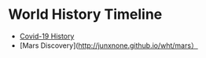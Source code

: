 # World History Timeline

- [Covid-19 History](https://junxnone.github.io/wht/covid19/)
- [Mars Discovery](http://junxnone.github.io/wht/mars）
